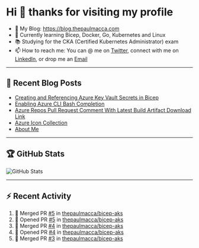 # Hi 👋 thanks for visiting my profile

- 💬 My Blog: <https://blog.thepaulmacca.com>
- 🌱 Currently learning Bicep, Docker, Go, Kubernetes and Linux
- 📚 Studying for the CKA (Certified Kubernetes Administrator) exam
- 📫 How to reach me: You can @ me on [Twitter](https://twitter.com/thepaulmacca), connect with me on [LinkedIn](https://www.linkedin.com/in/thepaulmacca/), or drop me an [Email](mailto:pm@thepaulmacca.com)

---

## :blue_book: Recent Blog Posts
<!-- BLOG-POST-LIST:START -->
- [Creating and Referencing Azure Key Vault Secrets in Bicep](https://blog.thepaulmacca.com/posts/creating-and-referencing-azure-key-vault-secrets-in-bicep/)
- [Enabling Azure CLI Bash Completion](https://blog.thepaulmacca.com/posts/enabling-azure-cli-bash-completion/)
- [Azure Repos Pull Request Comment With Latest Build Artifact Download Link](https://blog.thepaulmacca.com/posts/azure-repos-pull-request-comment-with-latest-build-artifact-download-link/)
- [Azure Icon Collection](https://blog.thepaulmacca.com/posts/azure-icon-collection/)
- [About Me](https://blog.thepaulmacca.com/about/)
<!-- BLOG-POST-LIST:END -->

---

## :trophy: GitHub Stats

![GitHub Stats](https://github-readme-stats.vercel.app/api?username=thepaulmacca&count_private=true&show_icons=true&theme=dark)

---

## :zap: Recent Activity

<!--START_SECTION:activity-->
1. 🎉 Merged PR [#5](https://github.com/thepaulmacca/bicep-aks/pull/5) in [thepaulmacca/bicep-aks](https://github.com/thepaulmacca/bicep-aks)
2. 💪 Opened PR [#5](https://github.com/thepaulmacca/bicep-aks/pull/5) in [thepaulmacca/bicep-aks](https://github.com/thepaulmacca/bicep-aks)
3. 🎉 Merged PR [#4](https://github.com/thepaulmacca/bicep-aks/pull/4) in [thepaulmacca/bicep-aks](https://github.com/thepaulmacca/bicep-aks)
4. 💪 Opened PR [#4](https://github.com/thepaulmacca/bicep-aks/pull/4) in [thepaulmacca/bicep-aks](https://github.com/thepaulmacca/bicep-aks)
5. 🎉 Merged PR [#3](https://github.com/thepaulmacca/bicep-aks/pull/3) in [thepaulmacca/bicep-aks](https://github.com/thepaulmacca/bicep-aks)
<!--END_SECTION:activity-->
